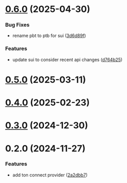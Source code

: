 # [0.6.0](https://github.com/rango-exchange/rango-client/compare/provider-tonconnect@0.5.0...provider-tonconnect@0.6.0) (2025-04-30)


### Bug Fixes

* rename pbt to ptb for sui ([3d6d89f](https://github.com/rango-exchange/rango-client/commit/3d6d89f2265766607a15d61e0df92643fb33072b))


### Features

* update sui to consider recent api changes ([d764b25](https://github.com/rango-exchange/rango-client/commit/d764b2501df9bb295f63cdbc0b05acd4a3abb4b9))



# [0.5.0](https://github.com/rango-exchange/rango-client/compare/provider-tonconnect@0.4.0...provider-tonconnect@0.5.0) (2025-03-11)



# [0.4.0](https://github.com/rango-exchange/rango-client/compare/provider-tonconnect@0.3.0...provider-tonconnect@0.4.0) (2025-02-23)



# [0.3.0](https://github.com/rango-exchange/rango-client/compare/provider-tonconnect@0.2.0...provider-tonconnect@0.3.0) (2024-12-30)



# 0.2.0 (2024-11-27)


### Features

* add ton connect provider ([2a2dbb7](https://github.com/rango-exchange/rango-client/commit/2a2dbb79022263f19446ced49d298e04d63f927f))



